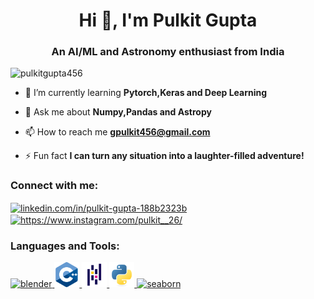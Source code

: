<h1 align="center">Hi 👋, I'm Pulkit Gupta</h1>
<h3 align="center">An AI/ML and Astronomy enthusiast from India</h3>

<p align="left"> <img src="https://komarev.com/ghpvc/?username=pulkitgupta456&label=Profile%20views&color=0e75b6&style=flat" alt="pulkitgupta456" /> </p>

- 🌱 I’m currently learning **Pytorch,Keras and Deep Learning**

- 💬 Ask me about **Numpy,Pandas and Astropy**

- 📫 How to reach me **gpulkit456@gmail.com**

- ⚡ Fun fact **I can turn any situation into a laughter-filled adventure!**

<h3 align="left">Connect with me:</h3>
<p align="left">
<a href="https://linkedin.com/in/pulkit-gupta-188b2323b" target="blank"><img align="center" src="https://raw.githubusercontent.com/rahuldkjain/github-profile-readme-generator/master/src/images/icons/Social/linked-in-alt.svg" alt="linkedin.com/in/pulkit-gupta-188b2323b" height="30" width="40" /></a>
<a href="https://instagram.com/https://www.instagram.com/pulkit__26/" target="blank"><img align="center" src="https://raw.githubusercontent.com/rahuldkjain/github-profile-readme-generator/master/src/images/icons/Social/instagram.svg" alt="https://www.instagram.com/pulkit__26/" height="30" width="40" /></a>
</p>

<h3 align="left">Languages and Tools:</h3>
<p align="left"> <a href="https://www.blender.org/" target="_blank" rel="noreferrer"> <img src="https://download.blender.org/branding/community/blender_community_badge_white.svg" alt="blender" width="40" height="40"/> </a> <a href="https://www.w3schools.com/cpp/" target="_blank" rel="noreferrer"> <img src="https://raw.githubusercontent.com/devicons/devicon/master/icons/cplusplus/cplusplus-original.svg" alt="cplusplus" width="40" height="40"/> </a> <a href="https://pandas.pydata.org/" target="_blank" rel="noreferrer"> <img src="https://raw.githubusercontent.com/devicons/devicon/2ae2a900d2f041da66e950e4d48052658d850630/icons/pandas/pandas-original.svg" alt="pandas" width="40" height="40"/> </a> <a href="https://www.python.org" target="_blank" rel="noreferrer"> <img src="https://raw.githubusercontent.com/devicons/devicon/master/icons/python/python-original.svg" alt="python" width="40" height="40"/> </a> <a href="https://seaborn.pydata.org/" target="_blank" rel="noreferrer"> <img src="https://seaborn.pydata.org/_images/logo-mark-lightbg.svg" alt="seaborn" width="40" height="40"/> </a> </p>
